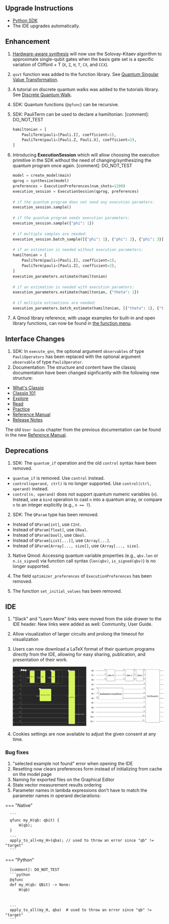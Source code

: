 ## Upgrade Instructions

-   [Python SDK](../classiq_101/registration_installations.md/#platform-version-updates)
-   The IDE upgrades automatically.

## Enhancement

1. [Hardware-aware synthesis](../user-guide/synthesis/hardware-aware-synthesis.md)
   will now use the Solovay-Kitaev algorithm to approximate
   single-qubit gates when the basis gate set is a specific variation of
   Clifford + T (`X`, `Z`, `H`, `T`, `CX`, and `CCX`).
2. `qsvt` function was added to the function library.
   See [Quantum Singular Value Transformation](../explore/functions/qmod_library_reference/classiq_open_library/qsvt/qsvt.ipynb).
3. A tutorial on discrete quantum walks was added to the tutorials library.
   See [Discrete Quantum Walk](../explore/tutorials/advanced_tutorials/discrete_quantum_walk/discrete_quantum_walk.ipynb).
4. SDK: Quantum functions (`@qfunc`) can be recursive.
5. SDK: PauliTerm can be used to declare a hamiltonian.
   [comment]: DO_NOT_TEST
    ```python
    hamiltonian = [
        PauliTerm(pauli=[Pauli.I], coefficient=1),
        PauliTerm(pauli=[Pauli.Z, Pauli.X], coefficient=2),
    ]
    ```
6. Introducing **ExecutionSession** which will allow choosing the execution
   primitive in the SDK
   without the need of changing/synthesizing the quantum program once again.
   [comment]: DO_NOT_TEST

    ```python
    model = create_model(main)
    qprog = synthesize(model)
    preferences = ExecutionPreferences(num_shots=1200)
    execution_session = ExecutionSession(qprog, preferences)

    # if the quantum program does not need any execution paramters:
    execution_session.sample()

    # if the quantum program needs execution parameters:
    execution_session.sample({"phi": 1})

    # if multiple samples are needed:
    execution_session.batch_sample([{"phi": 1}, {"phi": 2}, {"phi": 3}])

    # if an estimation is needed without execution parameters:
    hamiltonian = [
        PauliTerm(pauli=[Pauli.I], coefficient=1),
        PauliTerm(pauli=[Pauli.Z], coefficient=2),
    ]
    execution_parameters.estimate(hamiltonian)

    # if an estimation is needed with execution paramters:
    execution_parameters.estimate(hamiltonian, {"theta": 1})

    # if multiple estimations are needed:
    execution_parameters.batch_estimate(hamiltonian, [{"theta": 1}, {"theta": 2}])
    ```

7. A Qmod library reference, with usage examples for built-in and open library functions, can now be found in
   [the function menu](../explore/functions/index.md).

## Interface Changes

1. SDK: In `execute_qnn`, the optional argument `observables` of type `PauliOperators`
   has been replaced with the optional argument `observable` of type `PauliOperator`.
2. Documentation: The structure and content have the classiq documentation have been changed signficantly with the following new structure:

-   [What's Classiq](../whats_classiq.ipynb)
-   [Classiq 101](../classiq_101/index.md)
-   [Explore](../explore/index.md)
-   [Read](../user-guide/read/index.md)
-   [Practice](../user-guide/practice/index.md)
-   [Reference Manual](../user-guide/index.md)
-   [Release Notes](../release-notes/0-41-0.md)

The old `User Guide` chapter from the previous documentation can be found in the new [Reference Manual](../user-guide/index.md).

## Deprecations

1. SDK: The `quantum_if` operation and the old `control` syntax have been
   removed.

-   `quantum_if` is removed. Use `control` instead.
-   `control(operand, ctrl)` is no longer supported. Use
    `control(ctrl, operand)` instead.
-   `control(n, operand)` does not support quantum numeric variables (`n`).
    Instead, use a `bind` operation to cast `n` into a quantum array, or
    compare `n` to an integer explicitly (e.g., `n == 7`).

2. SDK: The `QParam` type has been removed.

-   Instead of `QParam[int]`, use `CInt`.
-   Instead of `QParam[float]`, use `CReal`.
-   Instead of `QParam[bool]`, use `CBool`.
-   Instead of `QParam[List[...]]`, use `CArray[...]`.
-   Instead of `QParam[Array[..., size]]`, use `CArray[..., size]`.

3. Native Qmod: Accessing quantum variable properties (e.g., `qbv.len` or
   `n.is_signed`) via function call syntax (`len(qbv)`, `is_signed(qbv)`) is no
   longer supported.

4. The field `optimizer_preferences` of `ExecutionPreferences` has been removed.

5. The function `set_initial_values` has been removed.

## IDE

1. "Slack" and "Learn More" links were moved from the side drawer to the IDE
   header. New links were added as well: Community, User Guide.
2. Allow visualization of larger circuits and prolong the timeout for
   visualization
3. Users can now download a LaTeX format of their quantum programs directly from
   the IDE, allowing for easy sharing, publication, and presentation of their
   work.

    ![plot](./resources/images/collage-circuit-latex.jpg)

4. Cookies settings are now available to adjust the given consent at any time.

### Bug fixes

1. "selected example not found" error when opening the IDE
2. Resetting now clears preferences form instead of initializing from cache on
   the model page
3. Naming for exported files on the Graphical Editor
4. State vector measurement results ordering
5. Parameter names in lambda expressions don't have to match the
   parameter names in operand declarations:

=== "Native"

      ```
      qfunc my_H(qb: qbit) {
          H(qb);
      }
      ...
      apply_to_all<my_H>(qba); // used to throw an error since "qb" != "target"
      ```

=== "Python"

      [comment]: DO_NOT_TEST
      ```python
      @qfunc
      def my_H(qb: QBit) -> None:
          H(qb)


      ...
      apply_to_all(my_H, qba)  # used to throw an error since "qb" != "target"
      ```

